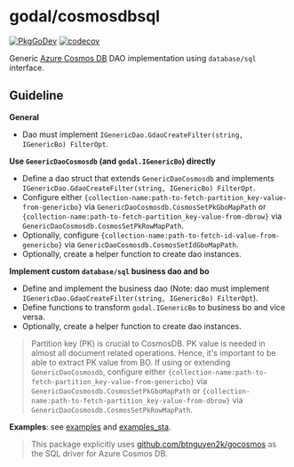 # godal/cosmosdbsql

[![PkgGoDev](https://pkg.go.dev/badge/github.com/btnguyen2k/godal/cosmosdbsql)](https://pkg.go.dev/github.com/btnguyen2k/godal/cosmosdbsql)
[![codecov](https://codecov.io/gh/btnguyen2k/godal/branch/cosmosdb/graph/badge.svg?token=0L23UTJHOZ)](https://app.codecov.io/gh/btnguyen2k/godal/branch/cosmosdb)

Generic [Azure Cosmos DB](https://docs.microsoft.com/en-us/azure/cosmos-db/) DAO implementation using `database/sql` interface.

## Guideline

**General**

- Dao must implement `IGenericDao.GdaoCreateFilter(string, IGenericBo) FilterOpt`.

**Use `GenericDaoCosmosdb` (and `godal.IGenericBo`) directly**

- Define a dao struct that extends `GenericDaoCosmosdb` and implements `IGenericDao.GdaoCreateFilter(string, IGenericBo) FilterOpt`.
- Configure either `{collection-name:path-to-fetch-partition_key-value-from-genericbo}` via `GenericDaoCosmosdb.CosmosSetPkGboMapPath`
  or `{collection-name:path-to-fetch-partition_key-value-from-dbrow}` via `GenericDaoCosmosdb.CosmosSetPkRowMapPath`.
- Optionally, configure `{collection-name:path-to-fetch-id-value-from-genericbo}` via `GenericDaoCosmosdb.CosmosSetIdGboMapPath`.
- Optionally, create a helper function to create dao instances.

**Implement custom `database/sql` business dao and bo**

- Define and implement the business dao (Note: dao must implement `IGenericDao.GdaoCreateFilter(string, IGenericBo) FilterOpt`).
- Define functions to transform `godal.IGenericBo` to business bo and vice versa.
- Optionally, create a helper function to create dao instances.

> Partition key (PK) is crucial to CosmosDB. PK value is needed in almost all document related operations. Hence, it's
> important to be able to extract PK value from BO. If using or extending `GenericDaoCosmosdb`, configure either
> `{collection-name:path-to-fetch-partition_key-value-from-genericbo}` via `GenericDaoCosmosdb.CosmosSetPkGboMapPath`
> or `{collection-name:path-to-fetch-partition_key-value-from-dbrow}` via `GenericDaoCosmosdb.CosmosSetPkRowMapPath`.

**Examples**: see [examples](../examples/) and [examples_sta](../examples_sta/).

> This package explicitly uses [github.com/btnguyen2k/gocosmos](https://github.com/btnguyen2k/gocosmos) as the SQL driver for Azure Cosmos DB.
